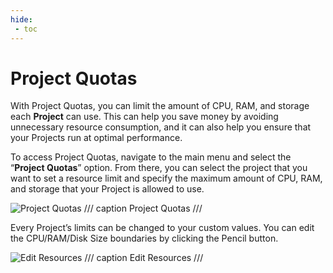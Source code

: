 ```yaml
---
hide:
 - toc
---
```


# **Project Quotas**

With Project Quotas, you can limit the amount of CPU, RAM, and storage each **Project** can use. This can help you save money by avoiding unnecessary resource consumption, and it can also help you ensure that your Projects run at optimal performance.

To access Project Quotas, navigate to the main menu and select the “**Project Quotas**” option. From there, you can select the project that you want to set a resource limit and specify the maximum amount of CPU, RAM, and storage that your Project is allowed to use.

![Project Quotas](https://rgw.cloudpoint.tcpro.cz/swift/v1/KEY_0efe203c42c0402f9402a570302dc066/new-docs/monitoring-your-projects/project%20quotas/quotas.webp)
/// caption 
Project Quotas
///

Every Project’s limits can be changed to your custom values. You can edit the CPU/RAM/Disk Size boundaries by clicking the Pencil button.

![Edit Resources](https://rgw.cloudpoint.tcpro.cz/swift/v1/KEY_0efe203c42c0402f9402a570302dc066/new-docs/monitoring-your-projects/project%20quotas/quotas.2.webp)
/// caption 
Edit Resources
///

